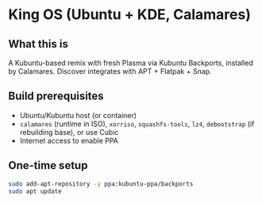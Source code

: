 # King OS (Ubuntu + KDE, Calamares)

## What this is
A Kubuntu-based remix with fresh Plasma via Kubuntu Backports, installed by Calamares. Discover integrates with APT + Flatpak + Snap.

## Build prerequisites
- Ubuntu/Kubuntu host (or container)
- `calamares` (runtime in ISO), `xorriso`, `squashfs-tools`, `lz4`, `debootstrap` (if rebuilding base), or use Cubic
- Internet access to enable PPA

## One-time setup
```bash
sudo add-apt-repository -y ppa:kubuntu-ppa/backports
sudo apt update
